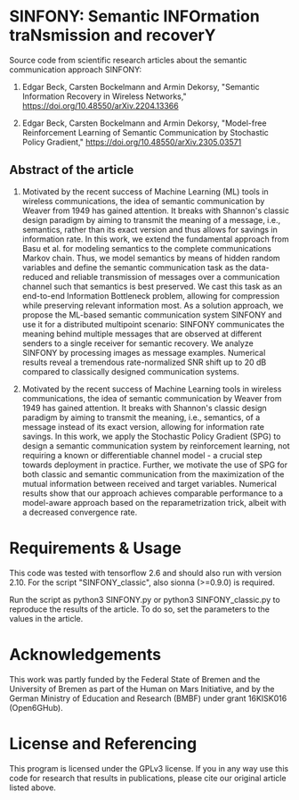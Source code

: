 # SINFONY: Semantic INFOrmation traNsmission and recoverY

Source code from scientific research articles about the semantic communication approach SINFONY:

1. Edgar Beck, Carsten Bockelmann and Armin Dekorsy, "Semantic Information Recovery in Wireless Networks," https://doi.org/10.48550/arXiv.2204.13366

2. Edgar Beck, Carsten Bockelmann and Armin Dekorsy, "Model-free Reinforcement Learning of Semantic Communication by Stochastic Policy Gradient," https://doi.org/10.48550/arXiv.2305.03571

## Abstract of the article

1. Motivated by the recent success of Machine Learning (ML) tools in wireless communications, the idea of semantic communication by Weaver from 1949 has gained attention. It breaks with Shannon's classic design paradigm by aiming to transmit the meaning of a message, i.e., semantics, rather than its exact version and thus allows for savings in information rate. In this work, we extend the fundamental approach from Basu et al. for modeling semantics to the complete communications Markov chain. Thus, we model semantics by means of hidden random variables and define the semantic communication task as the data-reduced and reliable transmission of messages over a communication channel such that semantics is best preserved. We cast this task as an end-to-end Information Bottleneck problem, allowing for compression while preserving relevant information most. As a solution approach, we propose the ML-based semantic communication system SINFONY and use it for a distributed multipoint scenario: SINFONY communicates the meaning behind multiple messages that are observed at different senders to a single receiver for semantic recovery. We analyze SINFONY by processing images as message examples. Numerical results reveal a tremendous rate-normalized SNR shift up to 20 dB compared to classically designed communication systems.

2. Motivated by the recent success of Machine Learning tools in wireless communications, the idea of semantic communication by Weaver from 1949 has gained attention. It breaks with Shannon's classic design paradigm by aiming to transmit the meaning, i.e., semantics, of a message instead of its exact version, allowing for information rate savings. In this work, we apply the Stochastic Policy Gradient (SPG) to design a semantic communication system by reinforcement learning, not requiring a known or differentiable channel model - a crucial step towards deployment in practice. Further, we motivate the use of SPG for both classic and semantic communication from the maximization of the mutual information between received and target variables. Numerical results show that our approach achieves comparable performance to a model-aware approach based on the reparametrization trick, albeit with a decreased convergence rate.


# Requirements & Usage

This code was tested with tensorflow 2.6 and should also run with version 2.10. For the script "SINFONY_classic", also sionna (>=0.9.0) is required.

Run the script as python3 SINFONY.py or python3 SINFONY_classic.py to reproduce the results of the article. To do so, set the parameters to the values in the article.

# Acknowledgements

This work was partly funded by the Federal State of Bremen and the University of Bremen as part of the Human on Mars Initiative, and by the German Ministry of Education and Research (BMBF) under grant 16KISK016 (Open6GHub).

# License and Referencing

This program is licensed under the GPLv3 license. If you in any way use this code for research that results in publications, please cite our original article listed above.

